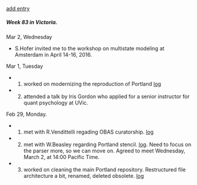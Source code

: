 [add entry](https://github.com/andkov/about/edit/master/2016/mar/README.md)

##### Week 83 in Victoria.
Mar 2, Wednesday
- S.Hofer invited me to the workshop on multistate modeling at Amsterdam in April 14-16, 2016.  

Mar 1, Tuesday
- 1. worked on modernizing the reproduction of Portland [log](https://github.com/IALSA/IALSA-2015-Portland/issues/119)
- 2. attended a talk by Iris Gordon who applied for a senior instructor for quant psychology at UVic. 

Feb 29, Monday. 
- 1. met with R.Vendittelli regading OBAS curatorship. [log](https://github.com/IALSA/OBAS/issues/2)  
- 2. met with W.Beasley regarding Portland stencil. [log](https://github.com/IALSA/ialsa-2015-portland-stencil/issues/28). Need to focus on the parser more, so we can move on. Agreed to meet Wednesday, March 2, at 14:00 Pacific Time.  
- 3. worked on cleaning the main Portland repository. Restructured file architecture a bit, renamed, deleted obsolete. [log](https://github.com/IALSA/IALSA-2015-Portland)
